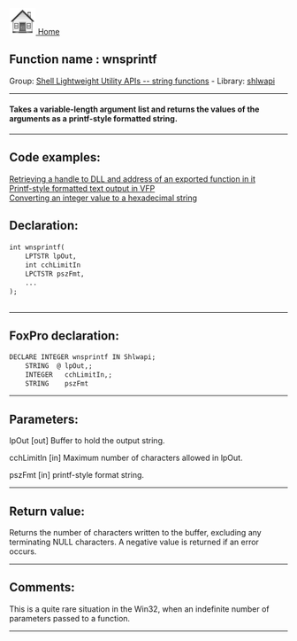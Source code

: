[<img src="../../images/home.png"> Home ](https://github.com/VFPX/Win32API)  

## Function name : wnsprintf
Group: [Shell Lightweight Utility APIs -- string functions](../../functions_group.md#Shell_Lightweight_Utility_APIs_--_string_functions)  -  Library: [shlwapi](../../../libraries.md#shlwapi)  
***  


#### Takes a variable-length argument list and returns the values of the arguments as a printf-style formatted string. 
***  


## Code examples:
[Retrieving a handle to DLL and address of an exported function in it](../../samples/sample_085.md)  
[Printf-style formatted text output in VFP](../../samples/sample_259.md)  
[Converting an integer value to a hexadecimal string](../../samples/sample_260.md)  

## Declaration:
```foxpro  
int wnsprintf(
    LPTSTR lpOut,
    int cchLimitIn
    LPCTSTR pszFmt,
    ...
);
  
```  
***  


## FoxPro declaration:
```foxpro  
DECLARE INTEGER wnsprintf IN Shlwapi;
	STRING  @ lpOut,;
	INTEGER   cchLimitIn,;
	STRING    pszFmt  
```  
***  


## Parameters:
lpOut 
[out] Buffer to hold the output string. 

cchLimitIn 
[in] Maximum number of characters allowed in lpOut. 

pszFmt 
[in] printf-style format string.   
***  


## Return value:
Returns the number of characters written to the buffer, excluding any terminating NULL characters. A negative value is returned if an error occurs.   
***  


## Comments:
This is a quite rare situation in the Win32, when an indefinite number of parameters passed to a function.  
  
***  

